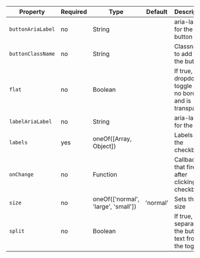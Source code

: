 Property          | Required | Type                                | Default        | Description
------------------|----------|-------------------------------------|----------------|------------
`buttonAriaLabel` | no       | String                              |                | aria-label for the button
`buttonClassName` | no       | String                              |                | Classname to add to the button
`flat`            | no       | Boolean                             |                | If true, dropdown toggle has no borders and is transparent
`labelAriaLabel`  | no       | String                              |                | aria-label for the label
`labels`          | yes      | oneOf([Array, Object])              |                | Labels for the checkboxes
`onChange`        | no       | Function                            |                | Callback that fires after clicking a checkbox
`size`            | no       | oneOf(['normal', 'large', 'small']) | 'normal'       | Sets the size
`split`           | no       | Boolean                             |                | If true, separates the button text from the toggle
